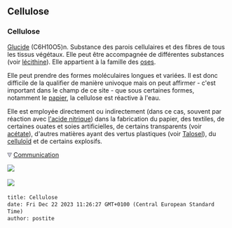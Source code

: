 ## Cellulose
### Cellulose
 [Glucide](glucide.html) (C6H10O5)n. Substance des parois cellulaires et des fibres de tous les tissus végétaux. Elle peut être accompagnée de différentes substances (voir [lécithine](lecithine.html)). Elle appartient à la famille des [oses](glucide.html#oses).

Elle peut prendre des formes moléculaires longues et variées. Il est donc difficile de la qualifier de manière univoque mais on peut affirmer - c'est important dans le champ de ce site - que sous certaines formes, notamment le [papier](papier.html), la cellulose est réactive à l'eau.

Elle est employée directement ou indirectement (dans ce cas, souvent par réaction avec [l'acide nitrique](nitrique.html)) dans la fabrication du papier, des textiles, de certaines ouates et soies artificielles, de certains transparents (voir [acétate](acetate.html)), d'autres matières ayant des vertus plastiques (voir [Talosel](talosel.html)), du [celluloïd](plastiques.html#celluloid) et de certains explosifs.



![](images/flechebas.gif) [Communication](http://www.artrealite.com/annonceurs.htm) 

[![](https://cbonvin.fr/sites/regie.artrealite.com/visuels/campagne1.png)](index-2.html#20131014)

![](https://cbonvin.fr/sites/regie.artrealite.com/visuels/campagne2.png)
```
title: Cellulose
date: Fri Dec 22 2023 11:26:27 GMT+0100 (Central European Standard Time)
author: postite
```
